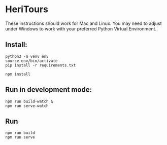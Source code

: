 # HeriTours

These instructions should work for Mac and Linux. You may need to adjust under Windows to work with your preferred Python Virtual Environment.

## Install:

```
python3 -m venv env
source env/bin/activate
pip install -r requirements.txt

npm install
```

## Run in development mode:

```
npm run build-watch &
npm run serve-watch
```

## Run

```
npm run build
npm run serve
```